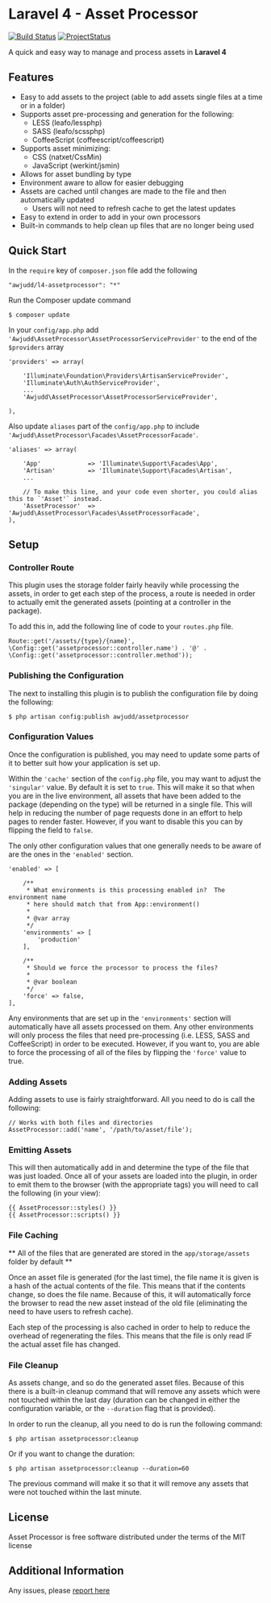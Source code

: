 Laravel 4 - Asset Processor
========

[![Build Status](https://api.travis-ci.org/awjudd/l4-assetprocessor.png)](https://travis-ci.org/awjudd/l4-assetprocessor)
[![ProjectStatus](http://stillmaintained.com/awjudd/l4-assetprocessor.png)](http://stillmaintained.com/awjudd/l4-assetprocessor)

A quick and easy way to manage and process assets in **Laravel 4**

## Features

 - Easy to add assets to the project (able to add assets single files at a time or in a folder)
 - Supports asset pre-processing and generation for the following:
    - LESS (leafo/lessphp)
    - SASS (leafo/scssphp)
    - CoffeeScript (coffeescript/coffeescript)
 - Supports asset minimizing:
    - CSS (natxet/CssMin)
    - JavaScript (werkint/jsmin)
 - Allows for asset bundling by type
 - Environment aware to allow for easier debugging
 - Assets are cached until changes are made to the file and then automatically updated
    - Users will not need to refresh cache to get the latest updates
 - Easy to extend in order to add in your own processors
 - Built-in commands to help clean up files that are no longer being used

## Quick Start

In the `require` key of `composer.json` file add the following

    "awjudd/l4-assetprocessor": "*"

Run the Composer update command

    $ composer update

In your `config/app.php` add `'Awjudd\AssetProcessor\AssetProcessorServiceProvider'` to the end of the `$providers` array

    'providers' => array(

        'Illuminate\Foundation\Providers\ArtisanServiceProvider',
        'Illuminate\Auth\AuthServiceProvider',
        ...
        'Awjudd\AssetProcessor\AssetProcessorServiceProvider',

    ),

Also update `aliases` part of the `config/app.php` to include `'Awjudd\AssetProcessor\Facades\AssetProcessorFacade'`.

    'aliases' => array(

        'App'             => 'Illuminate\Support\Facades\App',
        'Artisan'         => 'Illuminate\Support\Facades\Artisan',
        ...

        // To make this line, and your code even shorter, you could alias this to `'Asset'` instead.
        'AssetProcessor'  => 'Awjudd\AssetProcessor\Facades\AssetProcessorFacade',
    ),

## Setup

### Controller Route

This plugin uses the storage folder fairly heavily while processing the assets, in order to get each step of the process, a route is needed in order to actually emit the generated assets (pointing at a controller in the package).

To add this in, add the following line of code to your `routes.php` file.

    Route::get('/assets/{type}/{name}', \Config::get('assetprocessor::controller.name') . '@' . \Config::get('assetprocessor::controller.method'));

### Publishing the Configuration

The next to installing this plugin is to publish the configuration file by doing the following:

    $ php artisan config:publish awjudd/assetprocessor

### Configuration Values

Once the configuration is published, you may need to update some parts of it to better suit how your application is set up.

Within the `'cache'` section of the `config.php` file, you may want to adjust the `'singular'` value.  By default it is set to `true`.  This will make it so that when you are in the live environment, all assets that have been added to the package (depending on the type) will be returned in a single file.  This will help in reducing the number of page requests done in an effort to help pages to render faster.  However, if you want to disable this you can by flipping the field to `false`.

The only other configuration values that one generally needs to be aware of are the ones in the `'enabled'` section.

    'enabled' => [

        /**
         * What environments is this processing enabled in?  The environment name
         * here should match that from App::environment()
         * 
         * @var array
         */
        'environments' => [
            'production'
        ],

        /**
         * Should we force the processor to process the files?
         * 
         * @var boolean
         */
        'force' => false,
    ],

Any environments that are set up in the `'environments'` section will automatically have all assets processed on them.  Any other environments will only process the files that need pre-processing (i.e. LESS, SASS and CoffeeScript) in order to be executed.  However, if you want to, you are able to force the processing of all of the files by flipping the `'force'` value to true.

### Adding Assets

Adding assets to use is fairly straightforward.  All you need to do is call the following:

    // Works with both files and directories
    AssetProcessor::add('name', '/path/to/asset/file');

### Emitting Assets

This will then automatically add in and determine the type of the file that was just loaded.  Once all of your assets are loaded into the plugin, in order to emit them to the browser (with the appropriate tags) you will need to call the following (in your view):

    {{ AssetProcessor::styles() }}
    {{ AssetProcessor::scripts() }}

### File Caching

** All of the files that are generated are stored in the `app/storage/assets` folder by default **

Once an asset file is generated (for the last time), the file name it is given is a hash of the actual contents of the file.  This means that if the contents change, so does the file name.  Because of this, it will automatically force the browser to read the new asset instead of the old file (eliminating the need to have users to refresh cache).

Each step of the processing is also cached in order to help to reduce the overhead of regenerating the files.  This means that the file is only read IF the actual asset file has changed.

### File Cleanup

As assets change, and so do the generated asset files.  Because of this there is a built-in cleanup command that will remove any assets which were not touched within the last day (duration can be changed in either the configuration variable, or the `--duration` flag that is provided).

In order to run the cleanup, all you need to do is run the following command:

    $ php artisan assetprocessor:cleanup

Or if you want to change the duration:

    $ php artisan assetprocessor:cleanup --duration=60

The previous command will make it so that it will remove any assets that were not touched within the last minute.

## License

Asset Processor is free software distributed under the terms of the MIT license

## Additional Information

Any issues, please [report here](https://github.com/awjudd/l4-assetprocessor/issues)
